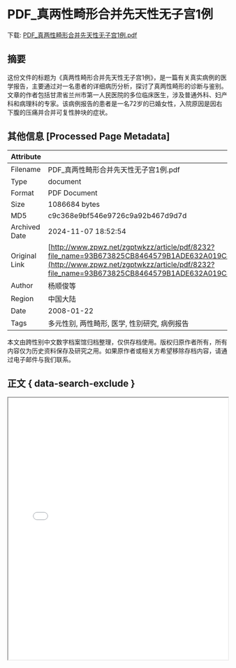 # PDF_真两性畸形合并先天性无子宫1例

<!-- tcd_download_link -->
下载: <a href="PDF_真两性畸形合并先天性无子宫1例.pdf" download>PDF_真两性畸形合并先天性无子宫1例.pdf</a>
<!-- tcd_download_link_end -->

## 摘要

<!-- tcd_abstract -->
这份文件的标题为《真两性畸形合并先天性无子宫1例》，是一篇有关真实病例的医学报告，主要通过对一名患者的详细病历分析，探讨了真两性畸形的诊断与鉴别。文章的作者包括甘肃省兰州市第一人民医院的多位临床医生，涉及普通外科、妇产科和病理科的专家。该病例报告的患者是一名72岁的已婚女性，入院原因是因右下腹的压痛并合并可复性肿块的症状。

<!-- tcd_abstract_end -->

## 其他信息 [Processed Page Metadata]

| Attribute       | Value                                  |
|-----------------|----------------------------------------|
| Filename        | PDF_真两性畸形合并先天性无子宫1例.pdf                             |
| Type            | document                                 |
| Format          | PDF Document                               |
| Size            | 1086684 bytes                           |
| MD5             | c9c368e9bf546e9726c9a92b467d9d7d                                  |
| Archived Date   | 2024-11-07 18:52:54                             |
| Original Link   | [http://www.zpwz.net/zgptwkzz/article/pdf/8232?file_name=93B673825CB8464579B1ADE632A019C833D55B566EB06CD6EEE76DDDACEC98E32D0A58E9B70FF7D5AE2211F779BB87D4F4EE2479C9026868&open_type=self](http://www.zpwz.net/zgptwkzz/article/pdf/8232?file_name=93B673825CB8464579B1ADE632A019C833D55B566EB06CD6EEE76DDDACEC98E32D0A58E9B70FF7D5AE2211F779BB87D4F4EE2479C9026868&open_type=self)                         |
| Author          | 杨顺俊等                               |
| Region          | 中国大陆                               |
| Date            | 2008-01-22                                 |
| Tags            | 多元性别, 两性畸形, 医学, 性别研究, 病例报告                                 |

本文由跨性别中文数字档案馆归档整理，仅供存档使用。版权归原作者所有，所有内容仅为历史资料保存及研究之用。如果原作者或相关方希望移除存档内容，请通过电子邮件与我们联系。

## 正文 { data-search-exclude }

<!-- tcd_main_text -->
<iframe src="../PDF_真两性畸形合并先天性无子宫1例.pdf" width="100%" height="600px">
    <p>无法显示PDF，请下载查看。</p>
</iframe>
<!-- tcd_main_text_end -->

